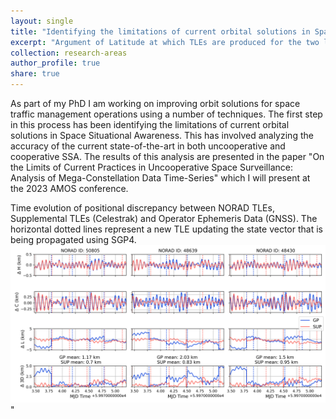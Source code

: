 ```yaml
---
layout: single
title: "Identifying the limitations of current orbital solutions in Space Situational Awareness"
excerpt: "Argument of Latitude at which TLEs are produced for the two largest constellations based on TLE source.<br/><img src='/images/animated_polar_histogram.gif' width='350'>"
collection: research-areas
author_profile: true
share: true
---
```


As part of my PhD I am working on improving orbit solutions for space traffic management operations using a number of techniques. The first step in this process has been identifying the limitations of current orbital solutions in Space Situational Awareness. This has involved analyzing the accuracy of the current state-of-the-art in both uncooperative and cooperative SSA. The results of this analysis are presented in the paper "On the Limits of Current Practices in Uncooperative Space Surveillance: Analysis of Mega-Constellation Data Time-Series" which I will present at the 2023 AMOS conference.

Time evolution of positional discrepancy between NORAD TLEs, Supplemental TLEs (Celestrak) and Operator Ephemeris Data (GNSS). The horizontal dotted lines represent a new TLE updating the state vector that is being propagated using SGP4. <br/><img src='/images/SUPvsGPvsOp_06022023.png' width='800'>"
